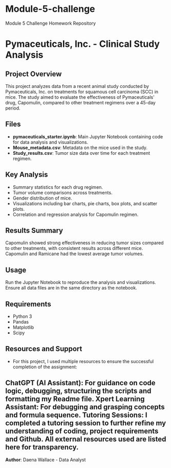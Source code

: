 # Module-5-challenge
Module 5 Challenge Homework Repository
# Pymaceuticals, Inc. - Clinical Study Analysis

## Project Overview
This project analyzes data from a recent animal study conducted by Pymaceuticals, Inc. on treatments for squamous cell carcinoma (SCC) in mice. The study aimed to evaluate the effectiveness of Pymaceuticals' drug, Capomulin, compared to other treatment regimens over a 45-day period.

## Files
- **pymaceuticals_starter.ipynb**: Main Jupyter Notebook containing code for data analysis and visualizations.
- **Mouse_metadata.csv**: Metadata on the mice used in the study.
- **Study_results.csv**: Tumor size data over time for each treatment regimen.

## Key Analysis
- Summary statistics for each drug regimen.
- Tumor volume comparisons across treatments.
- Gender distribution of mice.
- Visualizations including bar charts, pie charts, box plots, and scatter plots.
- Correlation and regression analysis for Capomulin regimen.

## Results Summary
Capomulin showed strong effectiveness in reducing tumor sizes compared to other treatments, with consistent results across different mice. Capomulin and Ramicane had the lowest average tumor volumes.

## Usage
Run the Jupyter Notebook to reproduce the analysis and visualizations. Ensure all data files are in the same directory as the notebook.

## Requirements
- Python 3
- Pandas
- Matplotlib
- Scipy

## Resources and Support
- For this project, I used multiple resources to ensure the successful completion of the assignment:

ChatGPT (AI Assistant): For guidance on code logic, debugging, structuring the scripts and formatting my Readme file.
Xpert Learning Assistant: For debugging and grasping concepts and formula sequence.
Tutoring Sessions: I completed a tutoring session to further refine my understanding of coding, project requirements and Github.
All external resources used are listed here for transparency.
---

**Author**: Daena Wallace - Data Analyst
